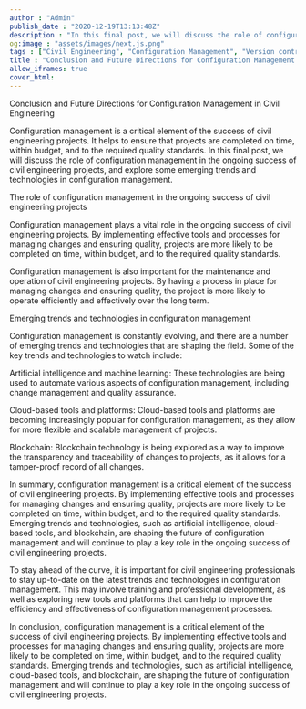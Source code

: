 ```yaml
---
author : "Admin"
publish_date : "2020-12-19T13:13:48Z"
description : "In this final post, we will discuss the role of configuration management in the ongoing success of civil engineering projects, and explore some emerging trends and technologies in configuration management."
og:image : "assets/images/next.js.png"
tags : ["Civil Engineering", "Configuration Management", "Version control"]
title : "Conclusion and Future Directions for Configuration Management in Civil Engineering"
allow_iframes: true
cover_html: 
---
```


Conclusion and Future Directions for Configuration Management in Civil Engineering

Configuration management is a critical element of the success of civil engineering projects. It helps to ensure that projects are completed on time, within budget, and to the required quality standards. In this final post, we will discuss the role of configuration management in the ongoing success of civil engineering projects, and explore some emerging trends and technologies in configuration management.

The role of configuration management in the ongoing success of civil engineering projects

Configuration management plays a vital role in the ongoing success of civil engineering projects. By implementing effective tools and processes for managing changes and ensuring quality, projects are more likely to be completed on time, within budget, and to the required quality standards.

Configuration management is also important for the maintenance and operation of civil engineering projects. By having a process in place for managing changes and ensuring quality, the project is more likely to operate efficiently and effectively over the long term.

Emerging trends and technologies in configuration management

Configuration management is constantly evolving, and there are a number of emerging trends and technologies that are shaping the field. Some of the key trends and technologies to watch include:

Artificial intelligence and machine learning: These technologies are being used to automate various aspects of configuration management, including change management and quality assurance.

Cloud-based tools and platforms: Cloud-based tools and platforms are becoming increasingly popular for configuration management, as they allow for more flexible and scalable management of projects.

Blockchain: Blockchain technology is being explored as a way to improve the transparency and traceability of changes to projects, as it allows for a tamper-proof record of all changes.

In summary, configuration management is a critical element of the success of civil engineering projects. By implementing effective tools and processes for managing changes and ensuring quality, projects are more likely to be completed on time, within budget, and to the required quality standards. Emerging trends and technologies, such as artificial intelligence, cloud-based tools, and blockchain, are shaping the future of configuration management and will continue to play a key role in
the ongoing success of civil engineering projects.

To stay ahead of the curve, it is important for civil engineering professionals to stay up-to-date on the latest trends and technologies in configuration management. This may involve training and professional development, as well as exploring new tools and platforms that can help to improve the efficiency and effectiveness of configuration management processes.

In conclusion, configuration management is a critical element of the success of civil engineering projects. By implementing effective tools and processes for managing changes and ensuring quality, projects are more likely to be completed on time, within budget, and to the required quality standards. Emerging trends and technologies, such as artificial intelligence, cloud-based tools, and blockchain, are shaping the future of configuration management and will continue to play a key role in the ongoing success of civil engineering projects.
